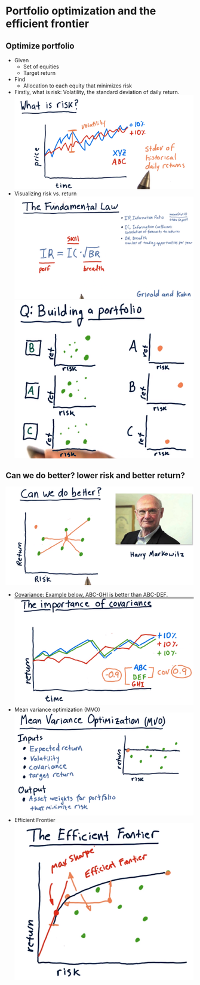 # Portfolio optimization and the efficient frontier
## Optimize portfolio
- Given
    - Set of equities
    - Target return
- Find
    - Allocation to each equity that minimizes risk
- Firstly, what is risk: Volatility, the standard deviation of daily return.
![risk](https://raw.githubusercontent.com/suereey/ML4T_summer_study/main/02_screenshot/63_risk.PNG)
- Visualizing risk vs. return
![riskreturn](https://github.com/suereey/ML4T_summer_study/blob/main/02_screenshot/62_law.PNG)
![riskreturn_02](https://raw.githubusercontent.com/suereey/ML4T_summer_study/main/02_screenshot/65_riskreturn.PNG)
## Can we do better? lower risk and better return?
![better](https://raw.githubusercontent.com/suereey/ML4T_summer_study/main/02_screenshot/66_canwedobetter.PNG)
- Covariance: Example below, ABC-GHI is better than ABC-DEF.
![covariance](https://raw.githubusercontent.com/suereey/ML4T_summer_study/main/02_screenshot/67_covariance.PNG)
- Mean variance optimization (MVO)
![MVO](https://raw.githubusercontent.com/suereey/ML4T_summer_study/main/02_screenshot/68_MVO.PNG)
- Efficient Frontier
![efficientfrontier](https://raw.githubusercontent.com/suereey/ML4T_summer_study/main/02_screenshot/69_EfficientFrontier.PNG)